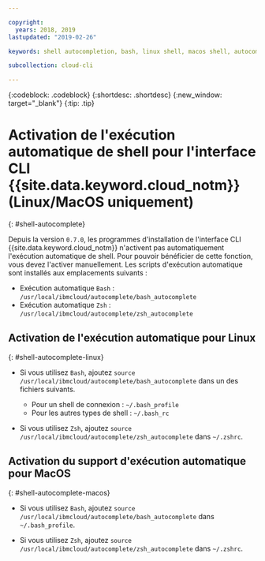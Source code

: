 ```yaml
---

copyright:
  years: 2018, 2019
lastupdated: "2019-02-26"

keywords: shell autocompletion, bash, linux shell, macos shell, autocompletion, autocompletion support, shell

subcollection: cloud-cli

---
```


{:codeblock: .codeblock} 
{:shortdesc: .shortdesc}
{:new_window: target="_blank"}
{:tip: .tip}

# Activation de l'exécution automatique de shell pour l'interface CLI {{site.data.keyword.cloud_notm}} (Linux/MacOS uniquement)
{: #shell-autocomplete}

Depuis la version `0.7.0`, les programmes d'installation de l'interface CLI {{site.data.keyword.cloud_notm}} n'activent pas automatiquement l'exécution automatique de shell. Pour pouvoir bénéficier de cette fonction, vous devez l'activer manuellement. Les scripts d'exécution automatique sont installés aux emplacements suivants :

* Exécution automatique `Bash` : `/usr/local/ibmcloud/autocomplete/bash_autocomplete`
* Exécution automatique `Zsh` : `/usr/local/ibmcloud/autocomplete/zsh_autocomplete`

## Activation de l'exécution automatique pour Linux
{: #shell-autocomplete-linux}

* Si vous utilisez `Bash`, ajoutez
`source /usr/local/ibmcloud/autocomplete/bash_autocomplete` dans un des fichiers suivants. 

  * Pour un shell de connexion : `~/.bash_profile`
  * Pour les autres types de shell : `~/.bash_rc`
  
* Si vous utilisez `Zsh`, ajoutez
`source /usr/local/ibmcloud/autocomplete/zsh_autocomplete` dans `~/.zshrc`.

## Activation du support d'exécution automatique pour MacOS
{: #shell-autocomplete-macos}

* Si vous utilisez `Bash`, ajoutez
`source /usr/local/ibmcloud/autocomplete/bash_autocomplete` dans `~/.bash_profile`.

* Si vous utilisez `Zsh`, ajoutez
`source /usr/local/ibmcloud/autocomplete/zsh_autocomplete` dans `~/.zshrc`.
